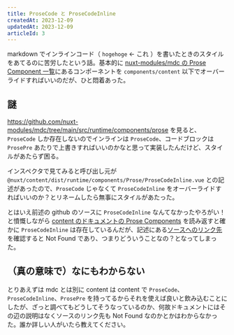 ```yaml
---
title: ProseCode と ProseCodeInline
createdAt: 2023-12-09
updatedAt: 2023-12-09
articleId: 3
---
```


markdown でインラインコード（ `hogehoge` ← これ ）を書いたときのスタイルをあてるのに苦労したという話。基本的に [nuxt-modules/mdc の Prose Component 一覧](https://github.com/nuxt-modules/mdc/tree/main/src/runtime/components/prose)にあるコンポーネントを `components/content` 以下でオーバーライドすればいいのだが、ひと悶着あった。

<!--more--> 

## 謎
https://github.com/nuxt-modules/mdc/tree/main/src/runtime/components/prose を見ると、`ProseCode` しか存在しないのでインラインは `ProseCode`、コードブロックは `ProsePre` あたりで上書きすればいいのかなと思って実装したんだけど、スタイルがあたらず困る。

インスペクタで見てみると呼び出し元が `@nuxt/content/dist/runtime/components/Prose/ProseCodeInline.vue` との記述があったので、`ProseCode` じゃなくて `ProseCodeInline` をオーバーライドすればいいのか？とリネームしたら無事にスタイルがあたった。

とはいえ前述の github のソースに `ProseCodeInline` なんてなかったやろがい！と憤慨しながら [content のドキュメントの Prose Components](https://content.nuxt.com/components/prose) を読み返すと確かに `ProseCodeInline` は存在しているんだが、記述にある[ソースへのリンク先](https://github.com/nuxt-modules/mdc/blob/main/src/runtime/components/prose/ProseCodeInline.vue)を確認すると Not Found であり、つまりどういうことなの？となってしまった。

## （真の意味で）なにもわからない
とりあえずは mdc とは別に content は content で `ProseCode`、`ProseCodeInline`、`ProsePre` を持ってるからそれを使えば良いと飲み込むことにしたが、ざっと調べてもどうしてそうなっているのか、何故ドキュメントにはその辺の説明はなくソースのリンク先も Not Found なのかとかはわからなかった。誰か詳しい人がいたら教えてください。
